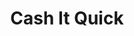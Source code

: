 ---
title: Cash It Quick
slug: cash-it-quick
updated-on: '2024-05-30T13:44:31.749Z'
created-on: '2024-05-30T13:41:46.671Z'
published-on: '2024-05-30T13:54:32.469Z'
f_city-state-2:
- cms/city/northridge-ca.md
- cms/city/lancaster-ca.md
- cms/city/reseda-ca.md
- cms/city/san-angelo-tx.md
f_locations:
- cms/payday-loan/cash-it-quick-7778.md
- cms/payday-loan/cash-it-quick-7779.md
- cms/payday-loan/cash-it-quick-7780.md
- cms/payday-loan/cash-it-quick-7781.md
- cms/payday-loan/cash-it-quick-7782.md
- cms/payday-loan/cash-it-quick-7783.md
f_states:
- cms/state/california.md
- cms/state/texas.md
layout: '[company].html'
tags: company
---